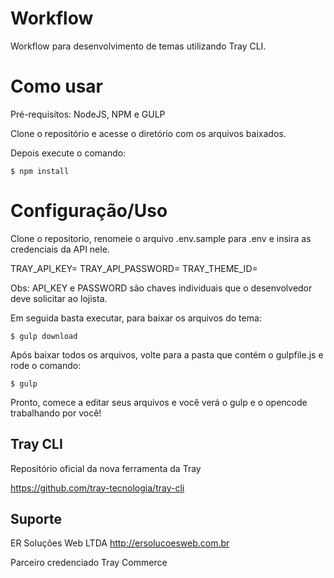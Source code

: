 # Workflow

Workflow para desenvolvimento de temas utilizando Tray CLI.

# Como usar

Pré-requisitos: NodeJS, NPM e GULP

Clone o repositório e acesse o diretório com os arquivos baixados.

Depois execute o comando:

```
$ npm install
```

# Configuração/Uso

Clone o repositorio, renomeie o arquivo .env.sample para .env e insira as credenciais da API nele.

TRAY_API_KEY=
TRAY_API_PASSWORD=
TRAY_THEME_ID=

Obs: API_KEY e PASSWORD são chaves individuais que o desenvolvedor deve solicitar ao lojista.

Em seguida basta executar, para baixar os arquivos do tema:

```
$ gulp download
```

Após baixar todos os arquivos, volte para a pasta que contém o gulpfile.js e rode o comando:

```
$ gulp
``` 

Pronto, comece a editar seus arquivos e você verá o gulp e o opencode trabalhando por você!

## Tray CLI

Repositório oficial da nova ferramenta da Tray

https://github.com/tray-tecnologia/tray-cli

## Suporte

ER Soluções Web LTDA 
http://ersolucoesweb.com.br

Parceiro credenciado Tray Commerce